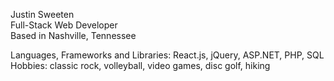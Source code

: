 Justin Sweeten <br>
Full-Stack Web Developer<br>
Based in Nashville, Tennessee <br>

Languages, Frameworks and Libraries: React.js, jQuery, ASP.NET, PHP, SQL <br>
Hobbies: classic rock, volleyball, video games, disc golf, hiking<br>

<!--
**jsweeten/jsweeten** is a ✨ _special_ ✨ repository because its `README.md` (this file) appears on your GitHub profile.

Here are some ideas to get you started:

- 🔭 I’m currently working on ...

- 👯 I’m looking to collaborate on ...
- 🤔 I’m looking for help with ...
- 💬 Ask me about ...
- 📫 How to reach me: ...
- 😄 Pronouns: ...
- ⚡ Fun fact: ...
-->
